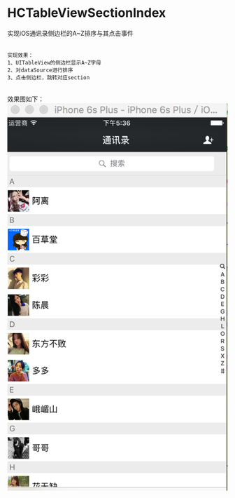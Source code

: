 # HCTableViewSectionIndex
实现iOS通讯录侧边栏的A~Z排序与其点击事件
<br/>
<br/>

    实现效果：
    1、UITableView的侧边栏显示A~Z字母
    2、对dataSource进行排序
    3、点击侧边栏，跳转对应section
    
<br/>效果图如下：
<br/>
![](https://github.com/knightguang/HCTableViewSectionIndex/blob/master/HCTableViewSectionIndex/1.png)
<br/>
<br/>
<br/>

